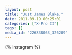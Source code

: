 ```yaml
---
layout: post
title: "Just James Blake."
date: 2011-09-19 00:25:01
categories: ["X-Pro II"]
tags: []
media_id: "226838063_326209"
---
```


{% instagram %}
